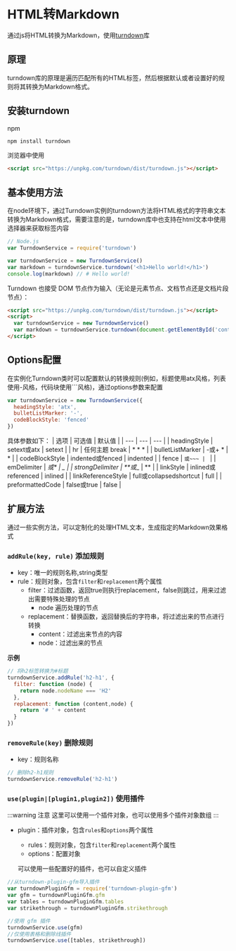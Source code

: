 # HTML转Markdown

通过js将HTML转换为Markdown，使用[turndown](https://github.com/mixmark-io/turndown)库

## 原理

turndown库的原理是遍历匹配所有的HTML标签，然后根据默认或者设置好的规则将其转换为Markdown格式。

## 安装turndown
npm
```bash
npm install turndown
```
浏览器中使用
```html
<script src="https://unpkg.com/turndown/dist/turndown.js"></script>
```

## 基本使用方法

在node环境下，通过Turndown实例的turndown方法将HTML格式的字符串文本转换为Markdown格式，需要注意的是，turndown库中也支持在html文本中使用选择器来获取标签内容
```js
// Node.js
var TurndownService = require('turndown')

var turndownService = new TurndownService()
var markdown = turndownService.turndown('<h1>Hello world!</h1>') 
console.log(markdown) // # Hello world! 
```
Turndown 也接受 DOM 节点作为输入（无论是元素节点、文档节点还是文档片段节点）：
```html
<script src="https://unpkg.com/turndown/dist/turndown.js"></script>
<script>
  var turndownService = new TurndownService()
  var markdown = turndownService.turndown(document.getElementById('content'))
</script>
```

## Options配置

在实例化Turndown类时可以配置默认的转换规则(例如，标题使用atx风格，列表使用-风格，代码块使用```风格)，通过options参数来配置
```js
var turndownService = new TurndownService({
  headingStyle: 'atx',
  bulletListMarker: '-',
  codeBlockStyle: 'fenced'
})
```

具体参数如下：
| 选项 | 可选值 | 默认值 |
| --- | --- | --- |
| headingStyle | setext或atx | setext |
| hr | 任何主题 break | * * * |
| bulletListMarker | -或+ * | * |
| codeBlockStyle | indented或fenced | indented |
| fence | ```或~~~ | ``` |
| emDelimiter | _或* | _ |
| strongDelimiter | **或__ | ** |
| linkStyle | inlined或referenced | inlined |
| linkReferenceStyle | full或collapsedshortcut | full |
| preformattedCode | false或true | false |

## 扩展方法

通过一些实例方法，可以定制化的处理HTML文本，生成指定的Markdown效果格式

### `addRule(key, rule)` 添加规则
- key：唯一的规则名称,string类型
- rule：规则对象，包含`filter`和`replacement`两个属性
  - filter：过滤函数，返回true则执行replacement，false则跳过，用来过滤出需要特殊处理的节点
    - node 遍历处理的节点
  - replacement：替换函数，返回替换后的字符串，将过滤出来的节点进行转换
    - content：过滤出来节点的内容
    - node：过滤出来的节点

**示例**
```js
// 将h2标签转换为#标题
turndownService.addRule('h2-h1', {
  filter: function (node) {
    return node.nodeName === 'H2'
  },
  replacement: function (content,node) {
    return '# ' + content
  }
})
```

### `removeRule(key)` 删除规则

- key：规则名称
```js
// 删除h2-h1规则
turndownService.removeRule('h2-h1')
```

### `use(plugin|[plugin1,plugin2])` 使用插件

:::warning 注意
这里可以使用一个插件对象，也可以使用多个插件对象数组
:::

- plugin：插件对象，包含`rules`和`options`两个属性
  - rules：规则对象，包含`filter`和`replacement`两个属性
  - options：配置对象

  可以使用一些配置好的插件，也可以自定义插件
```js
//从turndown-plugin-gfm导入插件
var turndownPluginGfm = require('turndown-plugin-gfm')
var gfm = turndownPluginGfm.gfm
var tables = turndownPluginGfm.tables
var strikethrough = turndownPluginGfm.strikethrough

//使用 gfm 插件
turndownService.use(gfm)
//仅使用表格和删除线插件
turndownService.use([tables, strikethrough])
```

